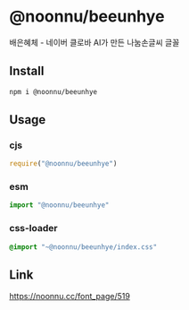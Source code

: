 # @noonnu/beeunhye
배은혜체 - 네이버 클로바 AI가 만든 나눔손글씨 글꼴

## Install
```sh
npm i @noonnu/beeunhye
```
## Usage
### cjs
```js
require("@noonnu/beeunhye")
```
### esm
```js
import "@noonnu/beeunhye"
```
### css-loader
```css
@import "~@noonnu/beeunhye/index.css"
```

## Link
https://noonnu.cc/font_page/519